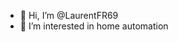 - 👋 Hi, I’m @LaurentFR69
- 👀 I’m interested in home automation
<!---
LaurentFR69/LaurentFR69 is a ✨ special ✨ repository because its `README.md` (this file) appears on your GitHub profile.
You can click the Preview link to take a look at your changes.
--->
